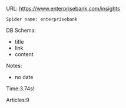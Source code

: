 URL: https://www.enterprisebank.com/insights

    Spider name: enterprisebank

DB Schema:
- title
- link
- content

Notes:
- no date




Time:3.74s!




Articles:9
